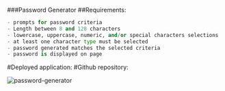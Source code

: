 ###Password Generator
##Requirements:
```python
- prompts for password criteria
- Length between 8 and 128 characters
- lowercase, uppercase, numeric, and/or special characters selections
- at least one character type must be selected
- password generated matches the selected criteria
- password is displayed on page
```
#Deployed application:
#Github repository:

![password-generator](https://user-images.githubusercontent.com/80734798/138678764-9855a8e8-a748-4d46-ad7c-db12428e7804.png)
